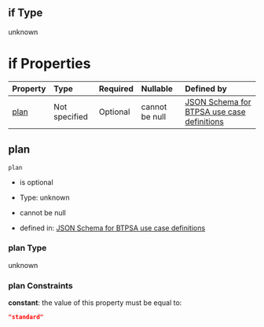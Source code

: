 ## if Type

unknown

# if Properties

| Property      | Type          | Required | Nullable       | Defined by                                                                                                                                                                                                                                  |
| :------------ | :------------ | :------- | :------------- | :------------------------------------------------------------------------------------------------------------------------------------------------------------------------------------------------------------------------------------------ |
| [plan](#plan) | Not specified | Optional | cannot be null | [JSON Schema for BTPSA use case definitions](btpsa-usecase-properties-services-items-allof-1-then-allof-59-then-allof-1-if-properties-plan.md "undefined#/properties/services/items/allOf/1/then/allOf/59/then/allOf/1/if/properties/plan") |

## plan



`plan`

*   is optional

*   Type: unknown

*   cannot be null

*   defined in: [JSON Schema for BTPSA use case definitions](btpsa-usecase-properties-services-items-allof-1-then-allof-59-then-allof-1-if-properties-plan.md "undefined#/properties/services/items/allOf/1/then/allOf/59/then/allOf/1/if/properties/plan")

### plan Type

unknown

### plan Constraints

**constant**: the value of this property must be equal to:

```json
"standard"
```
